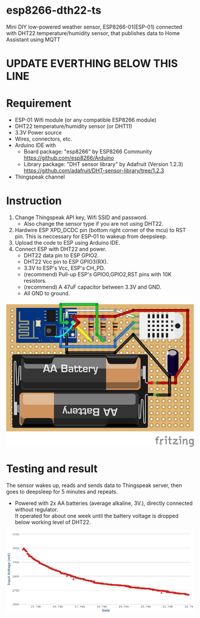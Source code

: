 # esp8266-dth22-ts
Mini DIY low-powered weather sensor, ESP8266-01(ESP-01) connected with DHT22 temperature/humidity sensor, that publishes data to Home Assistant using MQTT


# UPDATE EVERTHING BELOW THIS LINE

# Requirement
- ESP-01 Wifi module (or any compatible ESP8266 module)  
- DHT22 temperature/humidity sensor (or DHT11)  
- 3.3V Power source  
- Wires, connectors, etc.  
- Arduino IDE with  
    - Board package: "esp8266" by ESP8266 Community https://github.com/esp8266/Arduino  
    - Library package: "DHT sensor library" by Adafruit (Version 1.2.3) https://github.com/adafruit/DHT-sensor-library/tree/1.2.3  
- Thingspeak channel  

# Instruction
1. Change Thingspeak API key, Wifi SSID and password.  
    - Also change the sensor type if you are not using DHT22.  
2. Hardwire ESP XPD_DCDC pin (bottom right corner of the mcu) to RST pin. This is neccessary for ESP-01 to wakeup from deepsleep.  
3. Upload the code to ESP using Arduino IDE.  
4. Connect ESP with DHT22 and power.  
    - DHT22 data pin to ESP GPIO2.  
    - DHT22 Vcc pin to ESP GPIO3(RX).  
    - 3.3V to ESP's Vcc, ESP's CH_PD.  
    - (recommend) Pull-up ESP's GPIO0,GPIO2,RST pins with 10K resistors.  
    - (recommend) A 47uF capacitor between 3.3V and GND.  
    - All GND to ground.  
  
![](esp01-dht22_bb.png?raw=true)

# Testing and result
The sensor wakes up, reads and sends data to Thingspeak server, then goes to deepsleep for 5 minutes and repeats.  

- Powered with 2x AA batteries (average alkaline, 3V.), directly connected without  regulator.  
It operated for about one week until the battery voltage is dropped below working level of DHT22.  
  
![](esp01-dht22-aa.png?raw=true)

